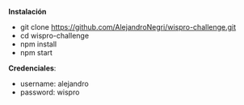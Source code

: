**Instalación**
- git clone https://github.com/AlejandroNegri/wispro-challenge.git
- cd wispro-challenge
- npm install
- npm start

**Credenciales**:
- username:   alejandro
- password:   wispro
